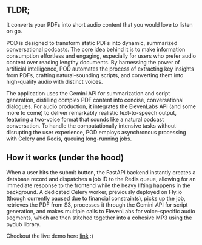 ## TLDR;
It converts your PDFs into short audio content that you would love to listen on go.

POD is designed to transform static PDFs into dynamic, summarized conversational podcasts. The core idea behind it is to make information consumption effortless and engaging, especially for users who prefer audio content over reading lengthy documents. By harnessing the power of artificial intelligence, POD automates the process of extracting key insights from PDFs, crafting natural-sounding scripts, and converting them into high-quality audio with distinct voices.

The application uses the Gemini API for summarization and script generation, distilling complex PDF content into concise, conversational dialogues. For audio production, it integrates the ElevenLabs API (and some more to come) to deliver remarkably realistic text-to-speech output, featuring a two-voice format that sounds like a natural podcast conversation. To handle the computationally intensive tasks without disrupting the user experience, POD employs asynchronous processing with Celery and Redis, queuing long-running jobs.

## How it works (under the hood)
When a user hits the submit button, the FastAPI backend instantly creates a database record and dispatches a job ID to the Redis queue, allowing for an immediate response to the frontend while the heavy lifting happens in the background. A dedicated Celery worker, previously deployed on Fly.io (though currently paused due to financial constraints), picks up the job, retrieves the PDF from S3, processes it through the Gemini API for script generation, and makes multiple calls to ElevenLabs for voice-specific audio segments, which are then stitched together into a cohesive MP3 using the pydub library. 

Checkout the live demo here [link](https://podcast-pro-gilt.vercel.app/demo) :)

